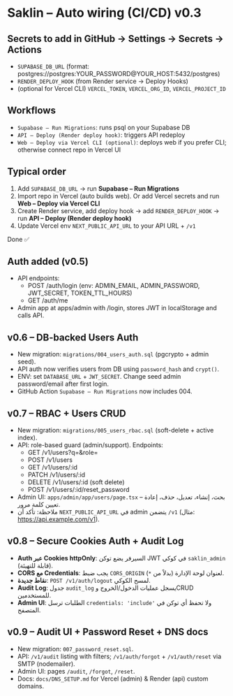 # Saklin – Auto wiring (CI/CD) v0.3

## Secrets to add in GitHub → Settings → Secrets → Actions
- `SUPABASE_DB_URL` (format: postgres://postgres:YOUR_PASSWORD@YOUR_HOST:5432/postgres)
- `RENDER_DEPLOY_HOOK` (from Render service → Deploy Hooks)
- (optional for Vercel CLI) `VERCEL_TOKEN`, `VERCEL_ORG_ID`, `VERCEL_PROJECT_ID`

## Workflows
- `Supabase – Run Migrations`: runs psql on your Supabase DB
- `API – Deploy (Render deploy hook)`: triggers API redeploy
- `Web – Deploy via Vercel CLI (optional)`: deploys web if you prefer CLI; otherwise connect repo in Vercel UI

## Typical order
1) Add `SUPABASE_DB_URL` → run **Supabase – Run Migrations**
2) Import repo in Vercel (auto builds web). Or add Vercel secrets and run **Web – Deploy via Vercel CLI**
3) Create Render service, add deploy hook → add `RENDER_DEPLOY_HOOK` → run **API – Deploy (Render deploy hook)**
4) Update Vercel env `NEXT_PUBLIC_API_URL` to your API URL + `/v1`

Done ✅

## Auth added (v0.5)
- API endpoints:
  - POST /auth/login  (env: ADMIN_EMAIL, ADMIN_PASSWORD, JWT_SECRET, TOKEN_TTL_HOURS)
  - GET /auth/me
- Admin app at apps/admin with /login, stores JWT in localStorage and calls API.

## v0.6 – DB-backed Users Auth
- New migration: `migrations/004_users_auth.sql` (pgcrypto + admin seed).
- API auth now verifies users from DB using `password_hash` and `crypt()`.
- ENV: set `DATABASE_URL` + `JWT_SECRET`. Change seed admin password/email after first login.
- GitHub Action `Supabase – Run Migrations` now includes 004.

## v0.7 – RBAC + Users CRUD
- New migration: `migrations/005_users_rbac.sql` (soft-delete + active index).
- API: role-based guard (admin/support). Endpoints:
  - GET /v1/users?q=&role=
  - POST /v1/users
  - GET /v1/users/:id
  - PATCH /v1/users/:id
  - DELETE /v1/users/:id  (soft delete)
  - POST /v1/users/:id/reset_password
- Admin UI: `apps/admin/app/users/page.tsx` – بحث، إنشاء، تعديل، حذف، إعادة تعيين كلمة مرور.
- ملاحظة: تأكد أن `NEXT_PUBLIC_API_URL` في admin يتضمن `/v1` (مثال: https://api.example.com/v1).

## v0.8 – Secure Cookies Auth + Audit Log
- **Auth عبر Cookies httpOnly**: السيرفر يضع توكن JWT في كوكي `saklin_admin` (قابلة للتهيئة).
- **CORS مع Credentials**: يجب ضبط `CORS_ORIGIN` لعنوان لوحة الإدارة (بدلاً من `*`).
- **نقاط جديدة**: `POST /v1/auth/logout` لمسح الكوكي.
- **Audit Log**: جدول `audit_log` يسجل عمليات الدخول/الخروج وCRUD للمستخدمين.
- **Admin UI**: الطلبات ترسل `credentials: 'include'` ولا تحفظ أي توكن في المتصفح.

## v0.9 – Audit UI + Password Reset + DNS docs
- New migration: `007_password_reset.sql`.
- API: `/v1/audit` listing with filters; `/v1/auth/forgot` + `/v1/auth/reset` via SMTP (nodemailer).
- Admin UI: pages `/audit`, `/forgot`, `/reset`.
- Docs: `docs/DNS_SETUP.md` for Vercel (admin) & Render (api) custom domains.
